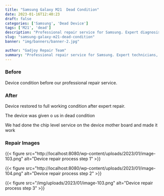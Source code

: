 ```yaml
---
title: "Samsung Galaxy M21  Dead Condition"
date: 2023-01-16T12:40:23
draft: false
categories: ['Samsung', 'Dead Device']
tags: ['M21', 'dead']
description: "Professional repair service for Samsung. Expert diagnosis and quality repairs in Bangalore."
slug: "samsung-galaxy-m21-dead-condition"
banner: "img/banners/banner-2.jpg"

author: "Gadjoy Repair Team"
summary: "Professional repair service for Samsung. Expert technicians, quality parts, warranty included."
---
```


### Before

Device condition before our professional repair service.

### After

Device restored to full working condition after expert repair.

The device was given o us in dead condition

We had done the chip level service on the device mother board and made it work

### Repair Images

{{< figure src="http://localhost:8080/wp-content/uploads/2023/01/image-103.png" alt="Device repair process step 1" >}}

{{< figure src="http://localhost:8080/wp-content/uploads/2023/01/image-104.png" alt="Device repair process step 2" >}}

{{< figure src="/img/uploads/2023/01/image-103.png" alt="Device repair process step 3" >}}

